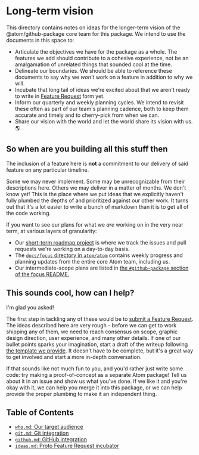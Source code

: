 # Long-term vision

This directory contains notes on ideas for the longer-term vision of the @atom/github-package core team for this package. We intend to use the documents in this space to:

- Articulate the objectives we have for the package as a whole. The features we add should contribute to a cohesive experience, not be an amalgamation of unrelated things that sounded cool at the time.
- Delineate our boundaries. We should be able to reference these documents to say why we _won't_ work on a feature in addition to why we will.
- Incubate that long tail of ideas we're excited about that we aren't ready to write in [Feature Request](../how-we-work.md#new-features) form yet.
- Inform our quarterly and weekly planning cycles. We intend to revisit these often as part of our team's planning cadence, both to keep them accurate and timely and to cherry-pick from when we can.
- Share our vision with the world and let the world share its vision with us. :earth_americas:

## So when are you building all this stuff then

The inclusion of a feature here is **not** a commitment to our delivery of said feature on any particular timeline.

Some we may never implement. Some may be unrecognizable from their descriptions here. Others we may deliver in a matter of months. We don't know yet! This is the place where we put ideas that we explicitly haven't fully plumbed the depths of and prioritized against our other work. It turns out that it's a lot easier to write a bunch of markdown than it is to get all of the code working.

If you want to see our plans for what we _are_ working on in the very near term, at various layers of granularity:

- Our [short-term roadmap project](https://github.com/atom/github/projects/8) is where we track the issues and pull requests we're working on a day-to-day basis.
- The [`docs/focus` directory in `atom/atom`](https://github.com/atom/atom/tree/master/docs/focus) contains weekly progress and planning updates from the entire core Atom team, including us.
- Our intermediate-scope plans are listed in [the `#github-package` section of the focus README.](https://github.com/atom/atom/tree/master/docs/focus#github-package)

## This sounds cool, how can I help?

I'm glad you asked!

The first step in tackling any of these would be to [submit a Feature Request](../how-we-work.md#new-features). The ideas described here are very rough - before we can get to work shipping any of them, we need to reach consensus on scope, graphic design direction, user experience, and many other details. If one of our bullet points sparks your imagination, start a draft of the writeup following [the template we provide](https://github.com/atom/github/blob/master/docs/feature-requests/000-template.md). It doesn't have to be complete, but it's a great way to get involved and start a more in-depth conversation.

If that sounds like not much fun to you, and you'd rather just write some code: try making a proof-of-concept as a separate Atom package! Tell us about it in an issue and show us what you've done. If we like it and you're okay with it, we can help you merge it into this package, or we can help provide the proper plumbing to make it an independent thing.

## Table of Contents

- [`who.md`: Our target audience](./who.md)
- [`git.md`: Git integration](./git.md)
- [`github.md`: GitHub integration](./github.md)
- [`ideas.md`: Proto Feature Request incubator](./ideas.md)
